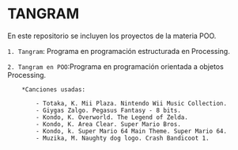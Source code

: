 # TANGRAM
En este repositorio se incluyen los proyectos de la materia POO.

`1. Tangram`: Programa en programación estructurada en Processing.

`2. Tangram en POO`:Programa en programación orientada a objetos Processing.
        
        *Canciones usadas:
        
            - Totaka, K. Mii Plaza. Nintendo Wii Music Collection.
            - Giygas Zalgo. Pegasus Fantasy - 8 bits.
            - Kondo, K. Overworld. The Legend of Zelda.
            - Kondo, K. Area Clear. Super Mario Bros.
            - Kondo, k. Super Mario 64 Main Theme. Super Mario 64.
            - Muzika, M. Naughty dog logo. Crash Bandicoot 1.
           
            
